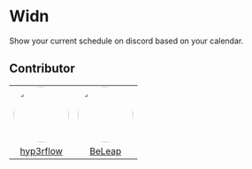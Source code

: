 # Widn

Show your current schedule on discord based on your calendar.

## Contributor

<table style="text-align: center;">
<tr>
    <td>
        <a href="https://github.com/hyp3rflow"><img src="https://avatars.githubusercontent.com/u/49385012?s=460&u=e06cb5f0223d989fe1ec9bfc301da29baad7575c&v=4" style="border-radius: 100%;width: 100px"/></a>
    </td>
    <td>
        <a href="https://github.com/BeLeap"><img src="https://avatars.githubusercontent.com/u/46488521?s=460&u=de1a336b358d417729422352e64c6b7bcd1cff37&v=4" style="border-radius: 100%;width: 100px"/></a>
    </td>
</tr>
<tr>
    <td>
        <a href="https://github.com/hyp3rflow">hyp3rflow</a>
    </td>
    <td>
        <a href="https://github.com/BeLeap">BeLeap</a>
    </td>
</tr>
</table>
